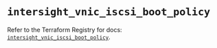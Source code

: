 # `intersight_vnic_iscsi_boot_policy`

Refer to the Terraform Registry for docs: [`intersight_vnic_iscsi_boot_policy`](https://registry.terraform.io/providers/ciscodevnet/intersight/1.0.71/docs/resources/vnic_iscsi_boot_policy).

